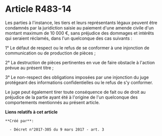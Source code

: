 # Article R483-14

Les parties à l'instance, les tiers et leurs représentants légaux peuvent être condamnés par la juridiction saisie au
paiement d'une amende civile d'un montant maximum de 10 000 €, sans préjudice des dommages et intérêts qui seraient réclamés,
dans l'un quelconque des cas suivants : 

1° Le défaut de respect ou le refus de se conformer à une injonction de communication ou de production de pièces ; 

2° La destruction de pièces pertinentes en vue de faire obstacle à l'action prévue au présent titre ; 

3° Le non-respect des obligations imposées par une injonction du juge protégeant des informations confidentielles ou le refus
de s'y conformer. 

Le juge peut également tirer toute conséquence de fait ou de droit au préjudice de la partie ayant été à l'origine de l'un
quelconque des comportements mentionnés au présent article.

**Liens relatifs à cet article**

	**Créé par**:

	  - Décret n°2017-305 du 9 mars 2017 - art. 3
